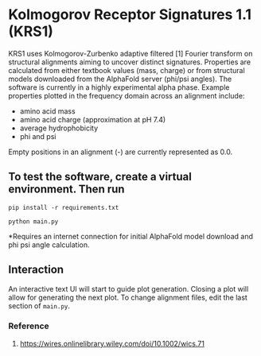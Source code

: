 # Kolmogorov Receptor Signatures 1.1 (KRS1)

KRS1 uses Kolmogorov-Zurbenko adaptive filtered [1] Fourier transform on structural alignments aiming to uncover distinct signatures. Properties are calculated from either textbook values (mass, charge) or from structural models downloaded from the AlphaFold server (phi/psi angles). The software is currently in a highly experimental alpha phase. Example properties plotted in the frequency domain across an alignment include:
- amino acid mass
- amino acid charge (approximation at pH 7.4)
- average hydrophobicity
- phi and psi

Empty positions in an alignment (-) are currently represented as 0.0.

## To test the software, create a virtual environment. Then run
```
pip install -r requirements.txt

python main.py
```

*Requires an internet connection for initial AlphaFold model download and phi psi angle calculation.

## Interaction
An interactive text UI will start to guide plot generation. Closing a plot will allow for generating the next plot. To change alignment files, edit the last section of `main.py`.

### Reference
1. https://wires.onlinelibrary.wiley.com/doi/10.1002/wics.71

